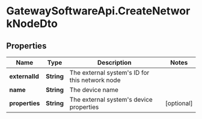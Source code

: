 # GatewaySoftwareApi.CreateNetworkNodeDto

## Properties
Name | Type | Description | Notes
------------ | ------------- | ------------- | -------------
**externalId** | **String** | The external system&#39;s ID for this network node | 
**name** | **String** | The device name | 
**properties** | **String** | The external system&#39;s device properties | [optional] 


